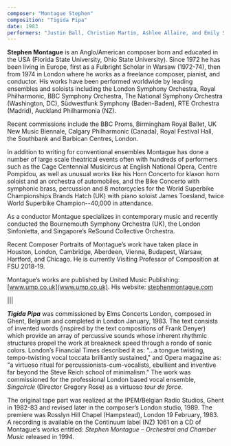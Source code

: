 ```yaml
---
composer: "Montague Stephen"
composition: "Tigida Pipa"
date: 1983
performers: "Justin Ball, Christian Martin, Ashlee Allaire, and Emily Salgado, percussion and voice"
---
```

**Stephen Montague** is an Anglo/American composer born and educated in the USA (Florida State University, Ohio State University). Since 1972 he has been living in Europe, first as a Fulbright Scholar in Warsaw (1972-74), then from 1974 in London where he works as a freelance composer, pianist, and conductor. His works have been performed worldwide by leading ensembles and soloists including the London Symphony Orchestra, Royal Philharmonic, BBC Symphony Orchestra, The National Symphony Orchestra (Washington, DC), Südwestfunk Symphony (Baden-Baden), RTE Orchestra (Madrid), Auckland Philharmonia (NZ).
  
Recent commissions include the BBC Proms, Birmingham Royal Ballet, UK New Music Biennale, Calgary Philharmonic (Canada), Royal Festival Hall, the Southbank and Barbican Centres, London.
 
In addition to writing for conventional ensembles Montague has done a number of large scale theatrical events often with hundreds of performers such as the Cage Centennial Musicircus at English National Opera, Centre Pompidou, as well as unusual works like his Horn Concerto for klaxon horn soloist and an orchestra of automobiles, and the Bike Concerto with symphonic brass, percussion and 8 motorcycles for the World Superbike Championships Brands Hatch (UK) with piano soloist James Toesland, twice World Superbike Champion--40,000 in attendance.

As a conductor Montague specializes in contemporary music and recently conducted the Bournemouth Symphony Orchestra (UK), the London Sinfonietta, and Singapore’s ReSound Collective Orchestra.

Recent Composer Portraits of Montague’s work have taken place in Houston, London, Cambridge, Aberdeen, Vienna, Budapest, Warsaw, Hartford, and Chicago. He is currently Visiting Professor of Composition at FSU 2018-19.

Montague’s works are published by United Music Publishing: [www.ump.co.uk](www.ump.co.uk). His website: [stephenmontague.com](stephenmontague.com)

|||

_**Tigida Pipa**_ was commissioned by Elms Concerts London, composed in Ghent, Belgium and completed in London January, 1983. The text consists of invented words (inspired by the text compositions of Frank Denyer) which provide an array of percussive sounds whose inherent rhythmic structures propel the work at breakneck speed through a rondo of sonic colors. London’s Financial Times described it as: "...a tongue twisting, tempo-twisting vocal toccata brilliantly sustained," and Opera magazine as: "a virtuoso ritual for percussionists-cum-vocalists, ebullient and inventive far beyond the Steve Reich school of minimalism." The work was commissioned for the professional London based vocal ensemble, _Singcircle_ (Director Gregory Rose) as a virtuoso _tour de force_.

The original tape part was realized at the IPEM/Belgian Radio Studios, Ghent in 1982-83 and revised later in the composer’s London studio, 1989. The premiere was Rosslyn Hill Chapel (Hampstead), London 19 February, 1983. A recording is available on the Continuum label (NZ) 1061 on a CD of Montague’s works entitled: _Stephen Montague – Orchestral and Chamber Music_ released in 1994.
